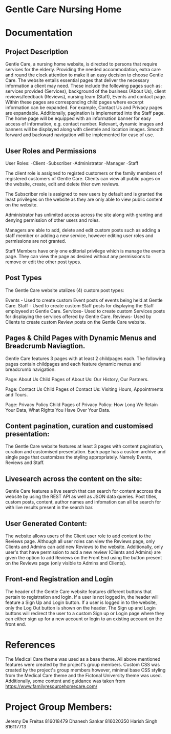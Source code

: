 # Gentle Care Nursing Home

# Documentation

## Project Description
Gentle Care, a nursing home website, is directed to persons that require services for the elderly. Providing the needed accommodation, extra care and round the clock attention to make it an easy decision to choose Gentle Care. The website entails essential pages that deliver the necessary information a client may need. These include the following pages such as: services provided (Services), background of the business (About Us), client reviews/feedback (Reviews), nursing team (Staff), Events and contact page. Within these pages are corresponding child pages where excerpt information can be expanded. For example, Contact Us and Privacy pages are expandable. Additionally, pagination is implemented into the Staff page. The home page will be equipped with an information banner for easy access of information, e.g. contact number. Relevant, dynamic images and banners will be displayed along with clientele and location images. Smooth forward and backward navigation will be implemented for ease of use.


## User Roles and Permissions
User Roles:
-Client 
-Subscriber 
-Administrator
-Manager
-Staff

The client role is assigned to registed customers or the family members of registered customers of Gentle Care.
Clients can view all public pages on the website, create, edit and delete thier own reviews.

The Subscriber role is assigned to new users by default and is granted the least privileges on the website as they are only able to view public content on the website.

Administrator has unlimited access across the site along with granting and denying permission of other users and roles.

Managers are able to add, delete and edit custom posts such as adding a staff member or adding a new service, however editing user roles and permissions are not granted.

Staff Members have only one editorial privilege which is manage the events page. They can view the page as desired without any permissions to remove or edit the other post types.



## Post Types
The Gentle Care website utalizes (4) custom post types: 

Events - Used to create custom Event posts of events being held at Gentle Care.
Staff - Used to create custom Staff posts for displaying the Staff employeed at Gentle Care.
Services- Used to create custom Services posts for displaying the services offered by Gentle Care.
Reviews- Used by Clients to create custom Review posts on the Gentle Care website. 

## Pages & Child Pages with Dynamic Menus and Breadcrumb Naviagtion.
Gentle Care features 3 pages with at least 2 childpages each.
The following pages contain childpages and each feature dynamic menus and breadcrumb navigation.

Page: About Us
Child Pages of About Us: Our History, Our Partners.

Page: Contact Us
Child Pages of Contact Us: Visiting Hours, Appointments and Tours. 

Page: Privacy Policy
Child Pages of Privacy Policy: How Long We Retain Your Data, What Rights You Have Over Your Data.

## Content pagination, curation and customised presentation:
The Gentle Care website features at least 3 pages with content pagination, curation and customised presentation.
Each page has a custom archive and single page that customizes the styling appropriately.
Namely Events, Reviews and Staff.

## Livesearch across the content on the site:
Gentle Care features a live search that can search for content accross the website by using the REST API as well as JSON data queries. 
Post titles, custom posts, content, author names and infomation can all be search for with live results present in the search bar.

## User Generated Content:
The website allows users of the Client user role to add content to the Reviews page. Although all user roles can view the Reviews page, only Clients and Admins can add new Reviews to the website. Additionally, only user's that have permission to add a new review (Clients and Admins) are given the option to add Reviews on the Front End using the button present on the Reviews page (only visible to Admins and Clients). 

## Front-end Registration and Login
The header of the Gentle Care website features different buttons that pertain to registration and login. If a user is not logged in, the header will feature a Sign Up and Login button. If a user is logged in to the website, only the Log Out button is shown on the header. The Sign up and Login buttons will redirect the user to a custom Sign up or Login page where they can either sign up for a new account or login to an existing account on the front end.

# References
The Medical Care theme was used as a base theme. All above mentioned features were created by the project's group members. Custom CSS was created by the project's group members however, minimal base CSS styling from the Medical Care theme and the Fictonal University theme was used. Additionally, some content and guidance was taken from https://www.familyresourcehomecare.com/


# Project Group Members:
Jeremy De Freitas 816018479
Dhanesh Sankar 816020350
Harish Singh 816117713





